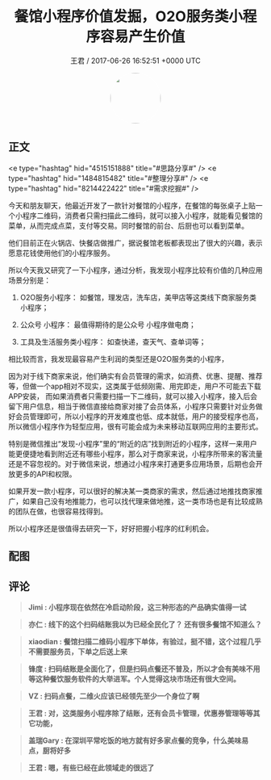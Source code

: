 <h1 align="center">餐馆小程序价值发掘，O2O服务类小程序容易产生价值</h1>
<p align="center">
    <a>王君 / 2017-06-26 16:52:51 &#43;0000 UTC</a>
</p>

<div align="center">
    <img src="https://images.zsxq.com/FrsdWPWXvF8z-hMfRfGtY4cP_pgO?e=1590940799&amp;token=kIxbL07-8jAj8w1n4s9zv64FuZZNEATmlU_Vm6zD:DX-kRHKE06d7LTAMsoszRz6M53E=" width="100" height="100" style="border:1px solid;border-radius:50%; color:#ffffff"/>
</div>

## 正文

<div>
&lt;e type=&#34;hashtag&#34; hid=&#34;4515151888&#34; title=&#34;#思路分享#&#34; /&gt; &lt;e type=&#34;hashtag&#34; hid=&#34;1484815482&#34; title=&#34;#整理分享#&#34; /&gt; &lt;e type=&#34;hashtag&#34; hid=&#34;8214422422&#34; title=&#34;#需求挖掘#&#34; /&gt; 

今天和朋友聊天，他最近开发了一款针对餐馆的小程序，在餐馆的每张桌子上贴一个小程序二维码，消费者只需扫描此二维码，就可以接入小程序，就能看见餐馆的菜单，从而完成点菜，支付等交易。同时餐馆的前台、后厨也可以看到菜单。

他们目前正在火锅店、快餐店做推广，据说餐馆老板都表现出了很大的兴趣，表示愿意花钱使用他们的小程序服务。

所以今天我又研究了一下小程序，通过分析，我发现小程序比较有价值的几种应用场景分别是：

1.  O2O服务小程序： 如餐馆，理发店，洗车店，美甲店等这类线下商家服务类小程序；
 
2.  公众号 小程序： 最值得期待的是公众号 小程序做电商；

3.  工具及生活服务类小程序： 如查快递，查天气、查单词等；

相比较而言，我发现最容易产生利润的类型还是O2O服务类的小程序，

因为对于线下商家来说，他们确实有会员管理的需求，如消费、优惠、提醒、推荐等，但做一个app相对不现实，这类属于低频刚需、用完即走，用户不可能去下载APP安装，
而如果消费者只需要扫描一下二维码，就可以接入小程序，接入后会留下用户信息，相当于微信直接给商家对接了会员体系，小程序只需要针对业务做好会员管理即可，所以小程序的开发难度也低、成本就低，用户的接受程序也高，所以微信小程序作为轻型应用，很有可能会成为未来移动互联网应用的主要形式。

特别是微信推出“发现-小程序”里的“附近的店”找到附近的小程序，这样一来用户能更便捷地看到附近还有哪些小程序，那么对于商家来说，小程序所带来的客流量还是不容忽视的。对于微信来说，想通过小程序来打通更多应用场景，后期也会开放更多的API和权限。

如果开发一款小程序，可以很好的解决某一类商家的需求，然后通过地推找商家推广，如果自己没有地推能力，也可以找代理来做地推，这一类市场也是有比较成熟的团队在做，也很容易找得到。

所以小程序还是很值得去研究一下，好好把握小程序的红利机会。
</div>

## 配图
<div class="image" align="center">

</div>

## 评论

<div align="left">
<div>

<blockquote >
<span> <strong>Jimi : 小程序现在依然在冷启动阶段，这三种形态的产品确实值得一试 </strong></span>
</blockquote>

<blockquote >
<span> <strong>亦仁 : 线下的这个扫码结账我以为已经全民化了？ 还有很多餐馆不知道么？ </strong></span>
</blockquote>

<blockquote >
<span> <strong>xiaodian : 餐馆扫描二维码小程序下单体，有验过，挺不错，这个过程几乎不需要服务员，下单之后送上来 </strong></span>
</blockquote>

<blockquote >
<span> <strong>锋度 : 扫码结账是全面化了，但是扫码点餐还不普及，所以才会有美味不用等这种餐饮服务软件的大举进军。个人觉得这块市场还有很大空间。 </strong></span>
</blockquote>

<blockquote >
<span> <strong>VZ : 扫码点餐，二维火应该已经领先至少一个身位了啊 </strong></span>
</blockquote>

<blockquote >
<span> <strong>王君 : 对，这类服务小程序除了结账，还有会员卡管理，优惠券管理等等其它功能， </strong></span>
</blockquote>

<blockquote >
<span> <strong>盖瑞Gary : 在深圳平常吃饭的地方就有好多家点餐的竞争，什么美味易点，厨将好多 </strong></span>
</blockquote>

<blockquote >
<span> <strong>王君 : 嗯，有些已经在此领域走的很远了 </strong></span>
</blockquote>

</div>
</div>